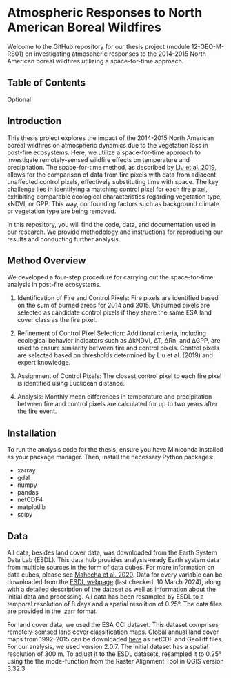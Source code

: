 # Atmospheric Responses to North American Boreal Wildfires

Welcome to the GitHub repository for our thesis project (module 12-GEO-M-RS01) on investigating atmospheric responses to the 2014-2015 North American boreal wildfires utilizing a space-for-time approach.

## Table of Contents
Optional

## Introduction

This thesis project explores the impact of the 2014-2015 North American boreal wildfires on atmospheric dynamics due to the vegetation loss in post-fire ecosystems.
Here, we utilize a space-for-time approach to investigate remotely-sensed wildfire effects on temperature and precipitation. The space-for-time method, as described by [Liu et al. 2019](https://www.nature.com/articles/s41467-018-08237-z), allows for the comparison of data from fire pixels with data from adjacent unaffected control pixels, effectively substituting time with space. The key challenge lies in identifying a matching control pixel for each fire pixel, exhibiting comparable ecological characteristics regarding vegetation type, kNDVI, or GPP. This way, confounding factors such as background climate or vegetation type are being removed.

In this repository, you will find the code, data, and documentation used in our research. We provide methodology and instructions for reproducing our results and conducting further analysis. 


## Method Overview

We developed a four-step procedure for carrying out the space-for-time analysis in post-fire ecosystems.

1. Identification of Fire and Control Pixels:
Fire pixels are identified based on the sum of burned areas for 2014 and 2015.
Unburned pixels are selected as candidate control pixels if they share the same ESA land cover class as the fire pixel.

2. Refinement of Control Pixel Selection:
Additional criteria, including ecological behavior indicators such as ∆kNDVI, ∆T, ∆Rn, and ∆GPP, are used to ensure similarity between fire and control pixels.
Control pixels are selected based on thresholds determined by Liu et al. (2019) and expert knowledge.

3. Assignment of Control Pixels:
The closest control pixel to each fire pixel is identified using Euclidean distance.

4. Analysis:
Monthly mean differences in temperature and precipitation between fire and control pixels are calculated for up to two years after the fire event.

## Installation
To run the analysis code for the thesis, ensure you have Miniconda installed as your package manager. Then, install the necessary Python packages:

- xarray
- gdal
- numpy
- pandas
- netCDF4
- matplotlib
- scipy

## Data
All data, besides land cover data, was downloaded from the Earth System Data Lab (ESDL). This data hub provides analysis-ready Earth system data from multiple sources in the form of data cubes. For more information on data cubes, please see [Mahecha et al. 2020](https://esd.copernicus.org/articles/11/201/2020/). 
Data for every variable can be downloaded from the [ESDL webpage](https://deepesdl.readthedocs.io/en/latest/datasets/ESDC/) (last checked: 10 March 2024), along with a detailed description of the dataset as well as information about the initial data and processing. All data has been resampled by ESDL to a temporal resolution of 8 days and a spatial resolition of 0.25°. The data files are provided in the .zarr format.

For land cover data, we used the ESA CCI dataset. This dataset comprises remotely-semsed land cover classification maps. Global annual land cover maps from 1992-2015 can be downloaded [here](https://catalogue.ceda.ac.uk/uuid/b382ebe6679d44b8b0e68ea4ef4b701c?jump=related-docs-anchor) as netCDF and GeoTiff files. For our analysis, we used version 2.0.7. The initial dataset has a spatial resolution of 300 m. To adjust it to the ESDL datasets, resampled it to 0.25° using the the mode-function from the Raster Alignment Tool in QGIS version 3.32.3. 
